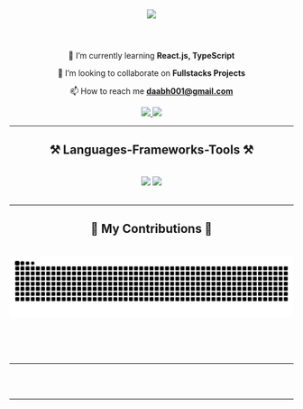 <h1 align="center">
    <img src="https://readme-typing-svg.herokuapp.com/?font=Righteous&size=35&center=true&vCenter=true&width=500&height=70&duration=4000&lines=Hi+There!+👋;+I'm+Aayush+Bhattarai!;" />
</h1>
<br/>

<div align="center">
 
🌱 I’m currently learning **React.js, TypeScript**

👯 I’m looking to collaborate on **Fullstacks Projects**

📫 How to reach me **daabh001@gmail.com**

 </div>
 
<div align="center"> 
  <a href="mailto:daabh001@gmail.com">
    <img src="https://img.shields.io/badge/Gmail-333333?style=for-the-badge&logo=gmail&logoColor=red" />
  </a>
  <a href="https://linkedin.com/in/ayzbtr/" target="_blank">
    <img src="https://img.shields.io/badge/LinkedIn-0077B5?style=for-the-badge&logo=linkedin&logoColor=white" target="_blank" />
  </a>
</div>
 <hr/>
<h2 align="center">⚒️ Languages-Frameworks-Tools ⚒️</h2>
<br/>
<div align="center">
    <img src="https://skillicons.dev/icons?i=html,css,javascript,jquery,react,bootstrap,github,figma,tailwind,git,vscode,wordpress" />
    <img src="https://skillicons.dev/icons?i=nodejs,python,typescript,express,mongodb,c,mysql,azure,postman,stackoverflow,visualstudio,aws" /><br>
</div>
<br/>
<hr/>
 <div align="center">
  <h2>🐍 My Contributions 🐍</h2>
  <br>
  <img alt="snake eating my contributions" src="https://raw.githubusercontent.com/AYZBTR/AYZBTR/output/github-contribution-grid-snake.svg" />
  
  <br/><br/><br/>
</div>

<hr/>
<!-- <h2 align="center">⚡ Stats ⚡</h2>
<br>
<div align=center> -->
  <!-- <img width=390 src="https://github-readme-streak-stats.herokuapp.com/?user=ayzbtr&" alt="top langs" />
  <img width=390 src="https://github-readme-stats.vercel.app/api?username=ayzbtr&show_icons=true&locale=en" alt="readme stats" />
  <img width=325 align="center" src="https://github-readme-stats.vercel.app/api/top-langs?username=ayzbtr&show_icons=true&locale=en&layout=compact" alt="streak stats"/> -->
</div>

<br/><br/>

<hr/>

<br/>





